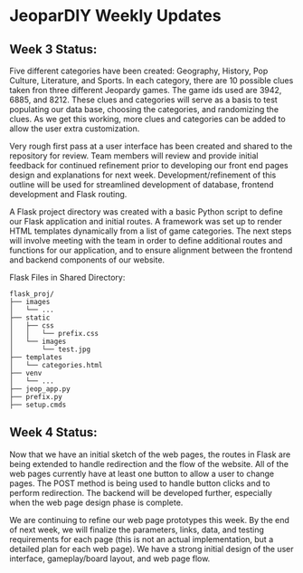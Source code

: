 # JeoparDIY Weekly Updates

## Week 3 Status:

Five different categories have been created: Geography, History, Pop Culture, Literature, and Sports. In each category, there are 10 possible clues taken fron three different Jeopardy games. The game ids used are 3942, 6885, and 8212. These clues and categories will serve as a basis to test populating our data base, choosing the categories, and randomizing the clues. As we get this working, more clues and categories can be added to allow the user extra customization.

Very rough first pass at a user interface has been created and shared to the repository for review. Team members will review and provide initial feedback for continued refinement prior to developing our front end pages design and explanations for next week. Development/refinement of this outline will be used for streamlined development of database, frontend development and Flask routing.

A Flask project directory was created with a basic Python script to define our Flask application and initial 
routes. A framework was set up to render HTML templates dynamically from a list of game categories. The next steps will involve meeting with the team in order to define additional routes and functions for our application, and to ensure alignment between the frontend and backend components of our website.

Flask Files in Shared Directory: 
```
flask_proj/
├── images
│   └── ...
├── static
│   ├── css
│   │   └── prefix.css
│   └── images
│       └── test.jpg
├── templates
│   └── categories.html
├── venv
│   └── ...
├── jeop_app.py
├── prefix.py
├── setup.cmds
```


## Week 4 Status:

Now that we have an initial sketch of the web pages, the routes in Flask are being extended to handle redirection and the flow of the website. All of the web pages currently have at least one button to allow a user to change pages. The POST method is being used to handle button clicks and to perform redirection. The backend will be developed further, especially when the web page design phase is complete. 

We are continuing to refine our web page prototypes this week. By the end of next week, we will finalize the parameters, links, data, and testing requirements for each page (this is not an actual implementation, but a detailed plan for each web page). We have a strong initial design of the user interface, gameplay/board layout, and web page flow.  



